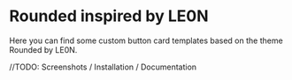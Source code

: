 # Rounded inspired by LE0N

Here you can find some custom button card templates based on the theme Rounded by LE0N.

//TODO: Screenshots / Installation / Documentation
